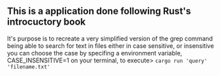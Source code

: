 ## This is a application done following Rust's introcuctory book

It's purpose is to recreate a very simplified version of the grep command
being able to search for text in files either in case sensitive, or insensitive
you can choose the case by specifing a environment variable, CASE_INSENSITIVE=1
on your terminal, to execute> `cargo run 'query' 'filename.txt'`
